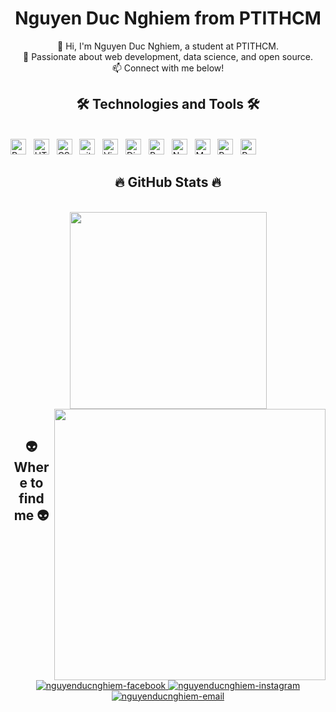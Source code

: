 <!-- Nguyen Duc Nghiem -->
<h1 align="center">Nguyen Duc Nghiem from PTITHCM</h1>
<p align="center">
  👋 Hi, I'm Nguyen Duc Nghiem, a student at PTITHCM.<br>
  🚀 Passionate about web development, data science, and open source.<br>
  📫 Connect with me below!
</p>

<h2 align="center">🛠 Technologies and Tools 🛠</h2>
<br>
<!-- https://simpleicons.org/ -->
<span><img src="https://img.shields.io/badge/ReactJS-282C34?logo=react&logoColor=61DAFB" alt="ReactJS logo" title="ReactJS" height="25" /></span>
&nbsp;
<span><img src="https://img.shields.io/badge/HTML5-282C34?logo=html5&logoColor=E34F26" alt="HTML5 logo" title="HTML5" height="25" /></span>
&nbsp;
<span><img src="https://img.shields.io/badge/CSS3-282C34?logo=css3&logoColor=1572B6" alt="CSS3 logo" title="CSS3" height="25" /></span>
&nbsp;
<span><img src="https://img.shields.io/badge/git-282C34?logo=git&logoColor=F05032" alt="git logo" title="git" height="25" /></span>
&nbsp;
<span><img src="https://img.shields.io/badge/VS%20Code-282C34?logo=visual-studio-code&logoColor=007ACC" alt="Visual Studio Code logo" title="Visual Studio Code" height="25" /></span>
&nbsp;
<span><img src="https://img.shields.io/badge/Django-282C34?logo=django&logoColor=092E20" alt="Django logo" title="Django" height="25" /></span>
&nbsp;
<span><img src="https://img.shields.io/badge/Pandas-282C34?logo=pandas&logoColor=150458" alt="Pandas logo" title="Pandas" height="25" /></span>
&nbsp;
<span><img src="https://img.shields.io/badge/Numpy-282C34?logo=numpy&logoColor=013243" alt="Numpy logo" title="Numpy" height="25" /></span>
&nbsp;
<span><img src="https://img.shields.io/badge/Matplotlib-282C34?logo=matplotlib&logoColor=11557C" alt="Matplotlib logo" title="Matplotlib" height="25" /></span>
&nbsp;
<span><img src="https://img.shields.io/badge/PostgreSQL-282C34?logo=postgresql&logoColor=336791" alt="PostgreSQL logo" title="PostgreSQL" height="25" /></span>
&nbsp;
<span><img src="https://img.shields.io/badge/PyCharm-282C34?logo=pycharm&logoColor=35CDAF" alt="PyCharm logo" title="PyCharm" height="25" /></span>
&nbsp;

<br>
<h2 align="center">🔥 GitHub Stats 🔥</h2>
<!-- https://github.com/anuraghazra/github-readme-stats -->
<br>
<div align="center">
  <a href="#" title="NguyenDucNghiem">
    <img width="315" align="center" src="https://github-readme-stats.vercel.app/api/top-langs/?username=nghiemmmm&hide=html,css,javascript,shell,cmake,makefile,batchfile,dockerfile,objective-c,typescript,java,ruby,go,powershell&layout=compact&langs_count=3&theme=default&hide_border=true" />
  </a>
  <a href="#" title="NguyenDucNghiem">
    <img align="right" width="434" src="https://github-readme-stats.vercel.app/api?username=nghiemmmm&show_icons=true&theme=react&border_color=61dafb&hide_border=true&rank_icon=github&include_all_commits=true" />
  </a>
</div>

<br>
<h2 align="center">👽 Where to find me 👽</h2>
<br>
<div align="center">
  <a href="https://www.facebook.com/ucnghiemnguyen" target="_blank">
    <img src="https://img.icons8.com/bubbles/100/000000/facebook-new.png" alt="nguyenducnghiem-facebook" />
  </a>
  <a href="https://www.instagram.com/ng_hiemm/" target="_blank">
    <img src="https://img.icons8.com/bubbles/100/000000/instagram.png" alt="nguyenducnghiem-instagram" />
  </a>
  <a href="mailto:nguyenducnghiemthptllqt@gmail.com" target="_top">
    <img src="https://img.icons8.com/bubbles/100/000000/apple-mail.png" alt="nguyenducnghiem-email" />
  </a>
</div>
